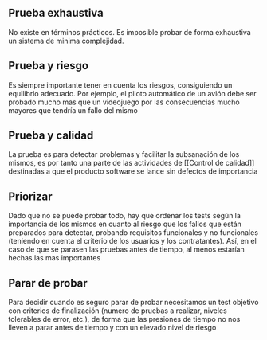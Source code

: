 ## Prueba exhaustiva
No existe en términos prácticos. Es imposible probar de forma exhaustiva un sistema de minima complejidad.
## Prueba y riesgo
Es siempre importante tener en cuenta los riesgos, consiguiendo un equilibrio adecuado. 
Por ejemplo, el piloto automático de un avión debe ser probado mucho mas que un videojuego por las consecuencias mucho mayores que tendría un fallo del mismo
## Prueba y calidad
La prueba es para detectar problemas y facilitar la subsanación de los mismos, es por tanto una parte de las actividades de [[Control de calidad]] destinadas a que el producto software se lance sin defectos de importancia
## Priorizar
Dado que no se puede probar todo, hay que ordenar los tests según la importancia de los mismos en cuanto al riesgo que los fallos que están preparados para detectar, probando requisitos funcionales y no funcionales (teniendo en cuenta el criterio de los usuarios y los contratantes). Así, en el caso de que se parasen las pruebas antes de tiempo, al menos estarían hechas las mas importantes
## Parar de probar
Para decidir cuando es seguro parar de probar necesitamos un test objetivo con criterios de finalización (numero de pruebas a realizar, niveles tolerables de error, etc.), de forma que las presiones de tiempo no nos lleven a parar antes de tiempo y con un elevado nivel de riesgo